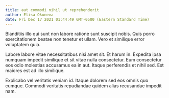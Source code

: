 ```yaml
---
title: aut commodi nihil ut reprehenderit
author: Elisa Okuneva
date: Fri Dec 17 2021 01:44:49 GMT-0500 (Eastern Standard Time)
---
```

Blanditiis illo qui sunt non labore ratione sunt suscipit nobis. Quis porro exercitationem beatae non tenetur et ullam. Vero et similique error voluptatem quia.

 Labore labore vitae necessitatibus nisi amet sit. Et harum in. Expedita ipsa numquam impedit similique et sit vitae nulla consectetur. Eum consectetur eos odio molestias accusamus ea in aut. Itaque perferendis et nihil sed. Est maiores est ad illo similique.

 Explicabo vel veritatis veniam id. Itaque dolorem sed eos omnis quo cumque. Commodi veritatis repudiandae quidem alias recusandae impedit nam.